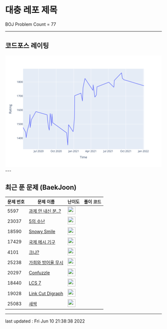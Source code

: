 # 대충 레포 제목

BOJ Problem Count = 77

---

## 코드포스 레이팅
[![Rating Graph](./cfStats.svg)](https://github.com/ingyu1008/Algorithm-Problem-Solving/blob/master/cfStats.html)---

## 최근 푼 문제 (BaekJoon)
| 문제 번호 | 문제 이름 | 난이도 | 풀이 코드 |
| --- | --- | --- | --- |
| 5597 | [과제 안 내신 분..?](https://www.acmicpc.net/problem/5597) | <img height="25px" width="25px=" src="https://static.solved.ac/tier_small/1.svg"/> |  |
| 23037 | [5의 수난](https://www.acmicpc.net/problem/23037) | <img height="25px" width="25px=" src="https://static.solved.ac/tier_small/1.svg"/> |  |
| 18590 | [Snowy Smile](https://www.acmicpc.net/problem/18590) | <img height="25px" width="25px=" src="https://static.solved.ac/tier_small/21.svg"/> |  |
| 17429 | [국제 메시 기구](https://www.acmicpc.net/problem/17429) | <img height="25px" width="25px=" src="https://static.solved.ac/tier_small/22.svg"/> |  |
| 4101 | [크냐?](https://www.acmicpc.net/problem/4101) | <img height="25px" width="25px=" src="https://static.solved.ac/tier_small/1.svg"/> |  |
| 25238 | [가희와 방어율 무시](https://www.acmicpc.net/problem/25238) | <img height="25px" width="25px=" src="https://static.solved.ac/tier_small/2.svg"/> |  |
| 20297 | [Confuzzle](https://www.acmicpc.net/problem/20297) | <img height="25px" width="25px=" src="https://static.solved.ac/tier_small/21.svg"/> |  |
| 18440 | [LCS 7](https://www.acmicpc.net/problem/18440) | <img height="25px" width="25px=" src="https://static.solved.ac/tier_small/26.svg"/> |  |
| 19028 | [Link Cut Digraph](https://www.acmicpc.net/problem/19028) | <img height="25px" width="25px=" src="https://static.solved.ac/tier_small/27.svg"/> |  |
| 25083 | [새싹](https://www.acmicpc.net/problem/25083) | <img height="25px" width="25px=" src="https://static.solved.ac/tier_small/1.svg"/> |  |


---

last updated : Fri Jun 10 21:38:38 2022

